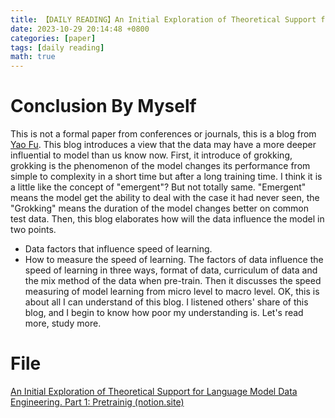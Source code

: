 ```yaml
---
title: 【DAILY READING】An Initial Exploration of Theoretical Support for Language Model Data Engineering. Part 1：Pretraining
date: 2023-10-29 20:14:48 +0800
categories: [paper]
tags: [daily reading]
math: true
---
```



# Conclusion By Myself
This is not a formal paper from conferences or journals, this is a blog from [Yao Fu](https://franxyao.github.io/).
This blog introduces a view that the data may have a more deeper influential to model than us know now.
First, it introduce of grokking, grokking is the phenomenon of the model changes its performance from simple to complexity in a short time but after a long training time. I think it is a little like the concept of "emergent"? But not totally same. "Emergent" means the model get the ability to deal with the case it had never seen, the "Grokking" means the duration of the model changes better on common test data.
Then, this blog elaborates how will the data influence the model in two points.
- Data factors that influence speed of learning.
- How to measure the speed of learning.
The factors of data influence the speed of learning in three ways, format of data, curriculum of data and the mix method of the data when pre-train.
Then it discusses the speed measuring of model learning from micro level to macro level.
OK, this is about all I can understand of this blog. I listened others' share of this blog, and I begin to know how poor my understanding is.
Let's read more, study more.
# File
[An Initial Exploration of Theoretical Support for Language Model Data Engineering. Part 1: Pretrainig (notion.site)](https://yaofu.notion.site/An-Initial-Exploration-of-Theoretical-Support-for-Language-Model-Data-Engineering-Part-1-Pretraini-dc480d9bf7ff4659afd8c9fb738086eb)  